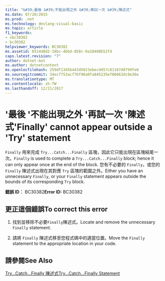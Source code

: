 ```yaml
---
title: "&#39;最後 &#39;不能出現之外 &#39;再試一次 &#39;陳述式"
ms.date: 07/20/2015
ms.prod: .net
ms.technology: devlang-visual-basic
ms.topic: article
f1_keywords:
- vbc30382
- bc30382
helpviewer_keywords: BC30382
ms.assetid: 0314d8d2-18bc-4bbd-858c-0a18408b52fd
caps.latest.revision: "7"
author: dotnet-bot
ms.author: dotnetcontent
ms.openlocfilehash: 259df1345b443d5023ebecd457c81167d0799fe0
ms.sourcegitcommit: 34ec7753acf76f90a0fa845235ef06663dc9e36e
ms.translationtype: MT
ms.contentlocale: zh-TW
ms.lasthandoff: 12/21/2017
---
```

# <a name="39finally39-cannot-appear-outside-a-39try39-statement"></a><span data-ttu-id="e0059-102">&#39;最後 &#39;不能出現之外 &#39;再試一次 &#39;陳述式</span><span class="sxs-lookup"><span data-stu-id="e0059-102">&#39;Finally&#39; cannot appear outside a &#39;Try&#39; statement</span></span>
<span data-ttu-id="e0059-103">`Finally` 用來完成 `Try...Catch...Finally` 區塊，因此它只能出現在區塊結尾一次。</span><span class="sxs-lookup"><span data-stu-id="e0059-103">`Finally` is used to complete a `Try...Catch...Finally` block; hence it can only appear once at the end of the block.</span></span> <span data-ttu-id="e0059-104">您有不必要的 `Finally`，或您的 `Finally` 陳述式出現在其對應 `Try` 區塊的範圍之外。</span><span class="sxs-lookup"><span data-stu-id="e0059-104">Either you have an unnecessary `Finally`, or your `Finally` statement appears outside the bounds of its corresponding `Try` block.</span></span>  
  
 <span data-ttu-id="e0059-105">**錯誤 ID︰** BC30382</span><span class="sxs-lookup"><span data-stu-id="e0059-105">**Error ID:** BC30382</span></span>  
  
## <a name="to-correct-this-error"></a><span data-ttu-id="e0059-106">更正這個錯誤</span><span class="sxs-lookup"><span data-stu-id="e0059-106">To correct this error</span></span>  
  
1.  <span data-ttu-id="e0059-107">找到並移除不必要`Finally`陳述式。</span><span class="sxs-lookup"><span data-stu-id="e0059-107">Locate and remove the unnecessary `Finally` statement.</span></span>  
  
2.  <span data-ttu-id="e0059-108">請將 `Finally` 陳述式移至您程式碼中的適當位置。</span><span class="sxs-lookup"><span data-stu-id="e0059-108">Move the `Finally` statement to the appropriate location in your code.</span></span>  
  
## <a name="see-also"></a><span data-ttu-id="e0059-109">請參閱</span><span class="sxs-lookup"><span data-stu-id="e0059-109">See Also</span></span>  
 [<span data-ttu-id="e0059-110">Try...Catch...Finally 陳述式</span><span class="sxs-lookup"><span data-stu-id="e0059-110">Try...Catch...Finally Statement</span></span>](../../visual-basic/language-reference/statements/try-catch-finally-statement.md)  
 

